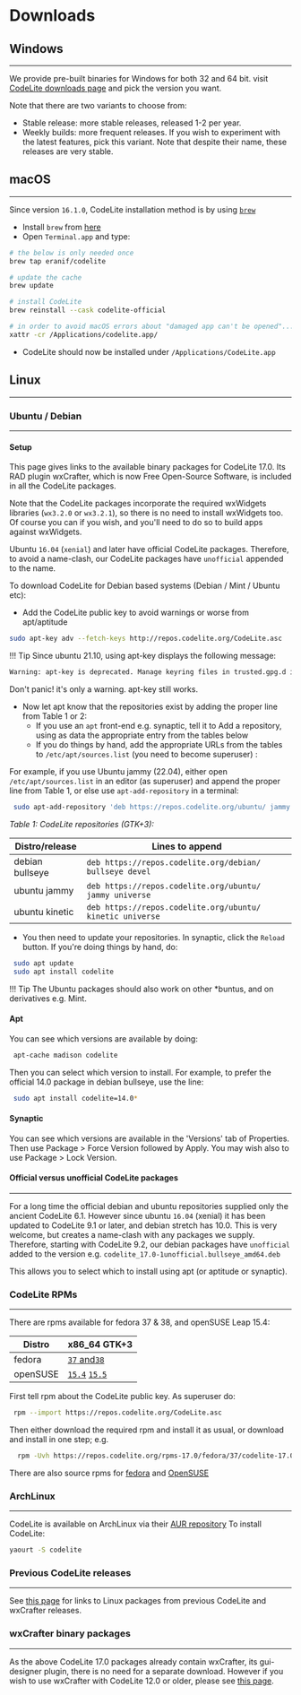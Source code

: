 # Downloads

## Windows
---

We provide pre-built binaries for Windows for both 32 and 64 bit.
visit [CodeLite downloads page][1] and pick the version you want.

Note that there are two variants to choose from:

- Stable release: more stable releases, released 1-2 per year.
- Weekly builds: more frequent releases.
   If you wish to experiment with the latest features, pick this variant.
  Note that despite their name, these releases are very stable.

## macOS
---

Since version `16.1.0`, CodeLite installation method is by using [`brew`][9]

- Install `brew` from [here][9]
- Open `Terminal.app` and type:

```bash
# the below is only needed once
brew tap eranif/codelite

# update the cache
brew update

# install CodeLite
brew reinstall --cask codelite-official

# in order to avoid macOS errors about "damaged app can't be opened"...
xattr -cr /Applications/codelite.app/
```

- CodeLite should now be installed under `/Applications/CodeLite.app`

## Linux
---

### Ubuntu / Debian
---

#### Setup

This page gives links to the available binary packages for CodeLite 17.0. Its RAD plugin wxCrafter, which is now Free Open-Source Software,
is included in all the CodeLite packages.

Note that the CodeLite packages incorporate the required wxWidgets libraries (`wx3.2.0` or `wx3.2.1`), so there is no need to install wxWidgets too.
Of course you can if you wish, and you'll need to do so to build apps against wxWidgets.

Ubuntu `16.04` (`xenial`) and later have official CodeLite packages. Therefore, to avoid a name-clash, our CodeLite packages have `unofficial` appended to the name.

To download CodeLite for Debian based systems (Debian / Mint / Ubuntu etc):

- Add the CodeLite public key to avoid warnings or worse from apt/aptitude

```bash
sudo apt-key adv --fetch-keys http://repos.codelite.org/CodeLite.asc
```
!!! Tip
  Since ubuntu 21.10, using apt-key displays the following message:
  ```bash
  Warning: apt-key is deprecated. Manage keyring files in trusted.gpg.d instead (see apt-key(8))
  ```
  Don't panic! it's only a warning. apt-key still works.
  
- Now let apt know that the repositories exist by adding the proper line from Table 1 or 2:
    - If you use an `apt` front-end e.g. synaptic, tell it to Add a repository, using as data the appropriate entry from the tables below
    - If you do things by hand, add the appropriate URLs from the tables to `/etc/apt/sources.list` (you need to become superuser) :

For example, if you use Ubuntu jammy (22.04), either open `/etc/apt/sources.list` in an editor (as superuser) and append the proper line
from Table 1, or else use `apt-add-repository` in a terminal:

```bash
 sudo apt-add-repository 'deb https://repos.codelite.org/ubuntu/ jammy universe'
```

*Table 1: CodeLite repositories (GTK+3):*

Distro/release 	| Lines to append
----------------|---------------------------
debian bullseye	| `deb https://repos.codelite.org/debian/ bullseye devel`
ubuntu jammy |	`deb https://repos.codelite.org/ubuntu/ jammy universe`
ubuntu kinetic |	`deb https://repos.codelite.org/ubuntu/ kinetic universe`

- You then need to update your repositories. In synaptic, click the `Reload` button. If you're doing things by hand, do:

```bash
 sudo apt update
 sudo apt install codelite
```

!!! Tip
    The Ubuntu packages should also work on other *buntus, and on derivatives e.g. Mint.

#### Apt

You can see which versions are available by doing:

```bash
 apt-cache madison codelite
```

Then you can select which version to install. For example, to prefer the official 14.0 package in debian bullseye, use the line:

```bash
 sudo apt install codelite=14.0*
```

#### Synaptic

You can see which versions are available in the 'Versions' tab of Properties. Then use Package > Force Version followed by Apply.
You may wish also to use Package > Lock Version.

#### Official versus unofficial CodeLite packages
---

For a long time the official debian and ubuntu repositories supplied only the ancient CodeLite 6.1. However since ubuntu `16.04` (xenial) it has been updated to
CodeLite 9.1 or later, and debian stretch has 10.0. This is very welcome, but creates a name-clash with any packages we supply.
Therefore, starting with CodeLite 9.2, our debian packages have `unofficial` added to the version e.g. `codelite_17.0-1unofficial.bullseye_amd64.deb`

This allows you to select which to install using apt (or aptitude or synaptic).


### CodeLite RPMs
---

There are rpms available for fedora 37 & 38, and openSUSE Leap 15.4:

Distro	| x86_64 GTK+3
--------|----------------
fedora	| [`37` and`38`][10]
openSUSE | [`15.4`][11] [`15.5`][12]


First tell rpm about the CodeLite public key. As superuser do:

```bash
 rpm --import https://repos.codelite.org/CodeLite.asc
 ```
Then either download the required rpm and install it as usual, or download and install in one step; e.g.
```bash
  rpm -Uvh https://repos.codelite.org/rpms-17.0/fedora/37/codelite-17.0-1.fc37.x86_64.rpm
```
There are also source rpms for [fedora][2] and [OpenSUSE][3]

### ArchLinux
---

CodeLite is available on ArchLinux via their [AUR repository][4]
To install CodeLite:

```bash
yaourt -S codelite
```


### Previous CodeLite releases
---

See [this page](./oldDownloads/Repositories16.md) for links to Linux packages from previous CodeLite and wxCrafter releases.

### wxCrafter binary packages
---

As the above CodeLite 17.0 packages already contain wxCrafter, its gui-designer plugin, there is no need for a separate download. However if you wish to use wxCrafter with CodeLite 12.0 or older, please see [this page](./oldDownloads/Repositories12.md).

[1]: https://downloads.codelite.org
[2]: https://repos.codelite.org/rpms-17.0/fedora/codelite-17.0-1.fc.src.rpm
[3]: https://repos.codelite.org/rpms-17.0/suse/codelite-17.0-1.suse.src.rpm
[4]: https://aur.archlinux.org/packages/codelite/
[10]: https://repos.codelite.org/rpms-17.0/fedora/37/codelite-17.0-1.fc37.x86_64.rpm
[11]: https://repos.codelite.org/rpms-17.0/suse/15.4/codelite-17.0-1.suse.x86_64.rpm
[12]: https://repos.codelite.org/rpms-17.0/suse/15.5/codelite-17.0-1.suse.x86_64.rpm
[9]: https://brew.sh
